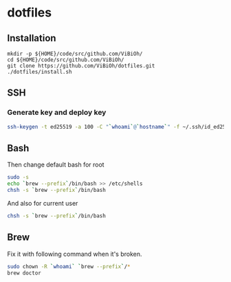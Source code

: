 # dotfiles

## Installation

```
mkdir -p ${HOME}/code/src/github.com/ViBiOh/
cd ${HOME}/code/src/github.com/ViBiOh/
git clone https://github.com/ViBiOh/dotfiles.git
./dotfiles/install.sh
```

## SSH

### Generate key and deploy key

```bash
ssh-keygen -t ed25519 -a 100 -C "`whoami`@`hostname`" -f ~/.ssh/id_ed25519
```

## Bash

Then change default bash for root

```bash
sudo -s
echo `brew --prefix`/bin/bash >> /etc/shells
chsh -s `brew --prefix`/bin/bash
```

And also for current user

```bash
chsh -s `brew --prefix`/bin/bash
```

## Brew

Fix it with following command when it's broken.

```bash
sudo chown -R `whoami` `brew --prefix`/*
brew doctor
```
